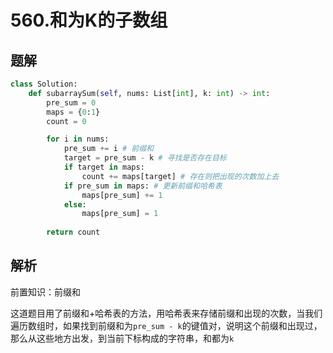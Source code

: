 # 560.和为K的子数组

## 题解

```python
class Solution:
    def subarraySum(self, nums: List[int], k: int) -> int:
        pre_sum = 0
        maps = {0:1}
        count = 0

        for i in nums:
            pre_sum += i # 前缀和
            target = pre_sum - k # 寻找是否存在目标
            if target in maps:
                count += maps[target] # 存在则把出现的次数加上去
            if pre_sum in maps: # 更新前缀和哈希表
                maps[pre_sum] += 1
            else:
                maps[pre_sum] = 1
        
        return count
```

## 解析

前置知识：前缀和

这道题目用了前缀和+哈希表的方法，用哈希表来存储前缀和出现的次数，当我们遍历数组时，如果找到前缀和为`pre_sum - k`的键值对，说明这个前缀和出现过，那么从这些地方出发，到当前下标构成的字符串，和都为`k`
